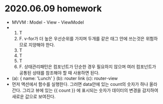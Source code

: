 # 2020.06.09 homework

* MVVM : Model - View - ViewModel
* 1. T
  2. F. v-for가 더 높은 우선순위를 가지며 두개를 같은 태그 안에 쓰는것은 위험하므로 지양해야 한다.
  3. T
  4. T
  5. T 
  6. F. 상태관리패턴은 컴포넌트가 단순한 경우 필요하지 않으며 여러 컴포넌트가 공통된 상태를 참조해야 할 때 사용하면 된다.
* (a): { name: 'Lunch' }
  (b): router link
  (c): router-view
* 먼저 액션에서 함수를 실행한다. 그러면 data안에 있는 count의 숫자가 하나 올라간다. 그리고 뷰에 있는 {{ count }} 에 표시되는 숫자가 데이터의 변경을 감지하여 새로운 값으로 보여진다.

